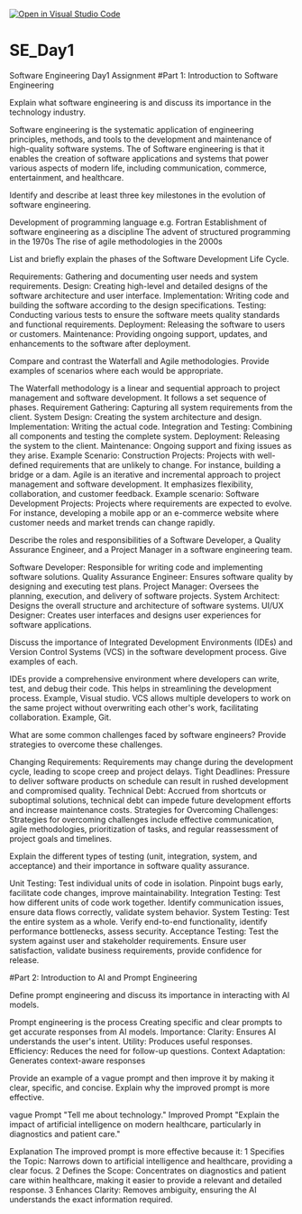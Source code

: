 [![Open in Visual Studio Code](https://classroom.github.com/assets/open-in-vscode-2e0aaae1b6195c2367325f4f02e2d04e9abb55f0b24a779b69b11b9e10269abc.svg)](https://classroom.github.com/online_ide?assignment_repo_id=16939787&assignment_repo_type=AssignmentRepo)
# SE_Day1
Software Engineering Day1 Assignment
#Part 1: Introduction to Software Engineering

Explain what software engineering is and discuss its importance in the technology industry.

Software engineering is the systematic application of engineering principles, methods, and tools to the development and maintenance of high-quality software systems.	The of Software engineering is that it enables the creation of software applications and systems that power various aspects of modern life, including communication, commerce, entertainment, and healthcare.

Identify and describe at least three key milestones in the evolution of software engineering.

Development of programming language e.g. Fortran
Establishment of software engineering as a discipline
The advent of structured programming in the 1970s
The rise of agile methodologies in the 2000s

List and briefly explain the phases of the Software Development Life Cycle.

Requirements: Gathering and documenting user needs and system requirements.
Design: Creating high-level and detailed designs of the software architecture and user interface.
Implementation: Writing code and building the software according to the design specifications.
Testing: Conducting various tests to ensure the software meets quality standards and functional requirements.
Deployment: Releasing the software to users or customers.
Maintenance: Providing ongoing support, updates, and enhancements to the software after deployment.

Compare and contrast the Waterfall and Agile methodologies. Provide examples of scenarios where each would be appropriate.

The Waterfall methodology is a linear and sequential approach to project management and software development. It follows a set sequence of phases. 
Requirement Gathering: Capturing all system requirements from the client.
System Design: Creating the system architecture and design.
Implementation: Writing the actual code.
Integration and Testing: Combining all components and testing the complete system.
Deployment: Releasing the system to the client.
Maintenance: Ongoing support and fixing issues as they arise.
Example Scenario:
Construction Projects: Projects with well-defined requirements that are unlikely to change. For instance, building a bridge or a dam.
Agile is an iterative and incremental approach to project management and software development. It emphasizes flexibility, collaboration, and customer feedback.
Example scenario: Software Development Projects: Projects where requirements are expected to evolve. For instance, developing a mobile app or an e-commerce website where customer needs and market trends can change rapidly.

Describe the roles and responsibilities of a Software Developer, a Quality Assurance Engineer, and a Project Manager in a software engineering team.

Software Developer: Responsible for writing code and implementing software solutions.
Quality Assurance Engineer: Ensures software quality by designing and executing test plans. Project Manager: Oversees the planning, execution, and delivery of software projects.
System Architect: Designs the overall structure and architecture of software systems.
UI/UX Designer: Creates user interfaces and designs user experiences for software applications.

Discuss the importance of Integrated Development Environments (IDEs) and Version Control Systems (VCS) in the software development process. Give examples of each.

IDEs provide a comprehensive environment where developers can write, test, and debug their code. This helps in streamlining the development process. Example, Visual studio.
VCS allows multiple developers to work on the same project without overwriting each other's work, facilitating collaboration. Example, Git.

What are some common challenges faced by software engineers? Provide strategies to overcome these challenges.

Changing Requirements: Requirements may change during the development cycle, leading to scope creep and project delays.
Tight Deadlines: Pressure to deliver software products on schedule can result in rushed development and compromised quality.
Technical Debt: Accrued from shortcuts or suboptimal solutions, technical debt can impede future development efforts and increase maintenance costs.
Strategies for Overcoming Challenges: Strategies for overcoming challenges include effective communication, agile methodologies, prioritization of tasks, and regular reassessment of project goals and timelines.

Explain the different types of testing (unit, integration, system, and acceptance) and their importance in software quality assurance.

Unit Testing:
Test individual units of code in isolation.
Pinpoint bugs early, facilitate code changes, improve maintainability.
Integration Testing:
Test how different units of code work together.
Identify communication issues, ensure data flows correctly, validate system behavior.
System Testing:
Test the entire system as a whole.
Verify end-to-end functionality, identify performance bottlenecks, assess security.
Acceptance Testing:
Test the system against user and stakeholder requirements.
Ensure user satisfaction, validate business requirements, provide confidence for release.

#Part 2: Introduction to AI and Prompt Engineering

Define prompt engineering and discuss its importance in interacting with AI models.

Prompt engineering is the process Creating specific and clear prompts to get accurate responses from AI models.
Importance:
Clarity: Ensures AI understands the user's intent.
Utility: Produces useful responses.
Efficiency: Reduces the need for follow-up questions.
Context Adaptation: Generates context-aware responses

Provide an example of a vague prompt and then improve it by making it clear, specific, and concise. Explain why the improved prompt is more effective.

vague Prompt
"Tell me about technology."
Improved Prompt
"Explain the impact of artificial intelligence on modern healthcare, particularly in diagnostics and patient care."

Explanation
The improved prompt is more effective because it:
1 Specifies the Topic: Narrows down to artificial intelligence and healthcare, providing a clear focus.
2 Defines the Scope: Concentrates on diagnostics and patient care within healthcare, making it easier to provide a relevant and detailed response.
3 Enhances Clarity: Removes ambiguity, ensuring the AI understands the exact information required.
